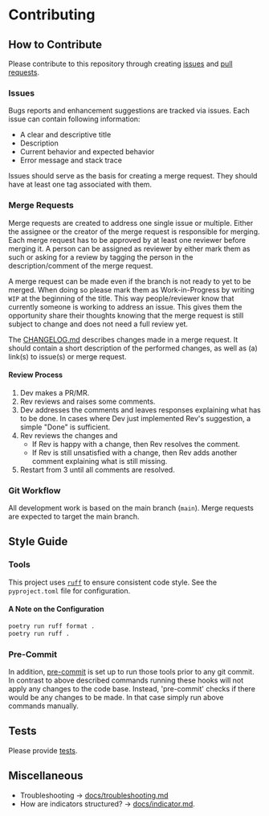 # Contributing

## How to Contribute

Please contribute to this repository through creating [issues](https://github.com/GIScience/ohsome-quality-api/issues/new) and [pull requests](https://docs.github.com/en/github/collaborating-with-issues-and-pull-requests/about-pull-requests).


### Issues

Bugs reports and enhancement suggestions are tracked via issues. Each issue can contain following information:

- A clear and descriptive title
- Description
- Current behavior and expected behavior
- Error message and stack trace

Issues should serve as the basis for creating a merge request. They should have at least one tag associated with them.


### Merge Requests

Merge requests are created to address one single issue or multiple. Either the assignee or the creator of the merge request is responsible for merging.
Each merge request has to be approved by at least one reviewer before merging it. A person can be assigned as reviewer by either mark them as such or asking for a review by tagging the person in the description/comment of the merge request.

A merge request can be made even if the branch is not ready to yet to be merged. When doing so please mark them as Work-in-Progress by writing `WIP` at the beginning of the title. This way people/reviewer know that currently someone is working to address an issue. This gives them the opportunity share their thoughts knowing that the merge request is still subject to change and does not need a full review yet.

The [CHANGELOG.md](CHANGELOG.md) describes changes made in a merge request. It should contain a short description of the performed changes, as well as (a) link(s) to issue(s) or merge request.


#### Review Process

1. Dev makes a PR/MR.
2. Rev reviews and raises some comments.
3. Dev addresses the comments and leaves responses explaining what has to be done. In cases where Dev just implemented Rev's suggestion, a simple "Done" is sufficient.
4. Rev reviews the changes and
    - If Rev is happy with a change, then Rev resolves the comment.
    - If Rev is still unsatisfied with a change, then Rev adds another comment explaining what is still missing.
5. Restart from 3 until all comments are resolved.


### Git Workflow

All development work is based on the main branch (`main`). Merge requests are expected to target the main branch.


## Style Guide

### Tools

This project uses [`ruff`](https://github.com/astral-sh/ruff) to ensure consistent code style. See the `pyproject.toml` file for configuration.


#### A Note on the Configuration

```bash
poetry run ruff format .
poetry run ruff .
```


### Pre-Commit

In addition, [pre-commit](https://pre-commit.com/) is set up to run those tools prior to any git commit. In contrast to above described commands running these hooks will not apply any changes to the code base. Instead, 'pre-commit' checks if there would be any changes to be made. In that case simply run above commands manually.


## Tests

Please provide [tests](/docs/development_setup.md#tests).


## Miscellaneous

- Troubleshooting -> [docs/troubleshooting.md](/docs/troubleshooting.md)
- How are indicators structured? -> [docs/indicator.md](/docs/indicator.md).
